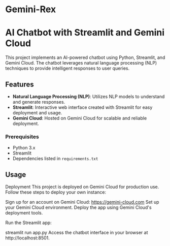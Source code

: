 # Gemini-Rex

# AI Chatbot with Streamlit and Gemini Cloud

This project implements an AI-powered chatbot using Python, Streamlit, and Gemini Cloud. The chatbot leverages natural language processing (NLP) techniques to provide intelligent responses to user queries.

## Features

- **Natural Language Processing (NLP)**: Utilizes NLP models to understand and generate responses.
- **Streamlit**: Interactive web interface created with Streamlit for easy deployment and usage.
- **Gemini Cloud**: Hosted on Gemini Cloud for scalable and reliable deployment.


### Prerequisites

- Python 3.x
- Streamlit
- Dependencies listed in `requirements.txt`

## Usage

Deployment
This project is deployed on Gemini Cloud for production use. Follow these steps to deploy your own instance:

Sign up for an account on Gemini Cloud: https://gemini-cloud.com
Set up your Gemini Cloud environment.
Deploy the app using Gemini Cloud's deployment tools.

Run the Streamlit app:

streamlit run app.py
Access the chatbot interface in your browser at http://localhost:8501.

